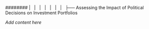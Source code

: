 ######## |   |   |   |   |   |   |   ├── Assessing the Impact of Political Decisions on Investment Portfolios

*Add content here*